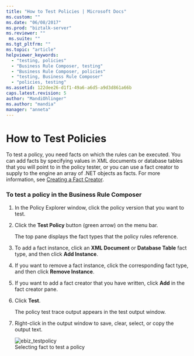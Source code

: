 ```yaml
---
title: "How to Test Policies | Microsoft Docs"
ms.custom: ""
ms.date: "06/08/2017"
ms.prod: "biztalk-server"
ms.reviewer: ""
 ms.suite: ""
ms.tgt_pltfrm: ""
ms.topic: "article"
helpviewer_keywords: 
  - "testing, policies"
  - "Business Rule Composer, testing"
  - "Business Rule Composer, policies"
  - "testing, Business Rule Composer"
  - "policies, testing"
ms.assetid: 122dee26-d1f1-49a6-a6d5-a9d3d861a66b
caps.latest.revision: 5
author: "MandiOhlinger"
ms.author: "mandia"
manager: "anneta"
---
```

# How to Test Policies
To test a policy, you need facts on which the rules can be executed. You can add facts by specifying values in XML documents or database tables that you will point to in the policy tester, or you can use a fact creator to supply to the engine an array of .NET objects as facts. For more information, see [Creating a Fact Creator](../core/how-to-create-a-fact-creator.md).  
  
### To test a policy in the Business Rule Composer  
  
1.  In the Policy Explorer window, click the policy version that you want to test.  
  
2.  Click the **Test Policy** button (green arrow) on the menu bar.  
  
     The top pane displays the fact types that the policy rules reference.  
  
3.  To add a fact instance, click an **XML Document** or **Database Table** fact type, and then click **Add Instance**.  
  
4.  If you want to remove a fact instance, click the corresponding fact type, and then click **Remove Instance**.  
  
5.  If you want to add a fact creator that you have written, click **Add** in the fact creator pane.  
  
6.  Click **Test**.  
  
     The policy test trace output appears in the test output window.  
  
7.  Right-click in the output window to save, clear, select, or copy the output text.  
  
     ![](../core/media/ebiz-testpolicy.gif "ebiz_testpolicy")  
Selecting fact to test a policy
